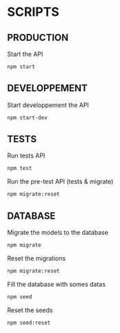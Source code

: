 # SCRIPTS
## PRODUCTION
Start the API
```bash
npm start
```
## DEVELOPPEMENT
Start developpement the API
```bash
npm start-dev
```
## TESTS
Run tests API
```bash
npm test
```
Run the pre-test API (tests & migrate)
```bash
npm migrate:reset
```
## DATABASE
Migrate the models to the database
```bash
npm migrate
```
Reset the migrations
```bash
npm migrate:reset
```
Fill the database with somes datas
```bash
npm seed
```
Reset the seeds
```bash
npm seed:reset
```

